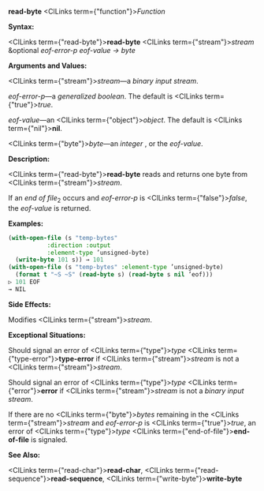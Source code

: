**read-byte** <ClLinks  term={"function"}><i>Function</i></ClLinks> 



**Syntax:** 



<ClLinks  term={"read-byte"}><b>read-byte</b></ClLinks> <ClLinks  term={"stream"}><i>stream</i></ClLinks> &amp;optional *eof-error-p eof-value → byte* 



**Arguments and Values:** 



<ClLinks  term={"stream"}><i>stream</i></ClLinks>—a *binary input stream*. 



*eof-error-p*—a *generalized boolean*. The default is <ClLinks  term={"true"}><i>true</i></ClLinks>. 



*eof-value*—an <ClLinks  term={"object"}><i>object</i></ClLinks>. The default is <ClLinks  term={"nil"}><b>nil</b></ClLinks>. 



<ClLinks  term={"byte"}><i>byte</i></ClLinks>—an *integer* , or the *eof-value*. 



**Description:** 



<ClLinks  term={"read-byte"}><b>read-byte</b></ClLinks> reads and returns one byte from <ClLinks  term={"stream"}><i>stream</i></ClLinks>. 



If an *end of file*<sub>2</sub> occurs and *eof-error-p* is <ClLinks  term={"false"}><i>false</i></ClLinks>, the *eof-value* is returned. 



**Examples:**
```lisp
(with-open-file (s "temp-bytes" 
		   :direction :output 
		   :element-type ’unsigned-byte) 
  (write-byte 101 s)) → 101 
(with-open-file (s "temp-bytes" :element-type ’unsigned-byte) 
  (format t "~S ~S" (read-byte s) (read-byte s nil ’eof))) 
▷ 101 EOF 
→ NIL 
```
**Side Effects:** 



Modifies <ClLinks  term={"stream"}><i>stream</i></ClLinks>. 



**Exceptional Situations:** 



Should signal an error of <ClLinks  term={"type"}><i>type</i></ClLinks> <ClLinks  term={"type-error"}><b>type-error</b></ClLinks> if <ClLinks  term={"stream"}><i>stream</i></ClLinks> is not a <ClLinks  term={"stream"}><i>stream</i></ClLinks>. 



Should signal an error of <ClLinks  term={"type"}><i>type</i></ClLinks> <ClLinks  term={"error"}><b>error</b></ClLinks> if <ClLinks  term={"stream"}><i>stream</i></ClLinks> is not a *binary input stream*. 



If there are no <ClLinks  term={"byte"}><i>bytes</i></ClLinks> remaining in the <ClLinks  term={"stream"}><i>stream</i></ClLinks> and *eof-error-p* is <ClLinks  term={"true"}><i>true</i></ClLinks>, an error of <ClLinks  term={"type"}><i>type</i></ClLinks> <ClLinks  term={"end-of-file"}><b>end-of-file</b></ClLinks> is signaled. 



**See Also:** 



<ClLinks  term={"read-char"}><b>read-char</b></ClLinks>, <ClLinks  term={"read-sequence"}><b>read-sequence</b></ClLinks>, <ClLinks  term={"write-byte"}><b>write-byte</b></ClLinks> 







 



 



